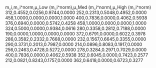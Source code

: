 m_i,m_i^norm,μ_Low (m_i^norm),μ_Med (m_i^norm),μ_High (m_i^norm)
312,0.4552,0.0256,0.9744,0.0000
252,0.2313,0.5048,0.4952,0.0000
458,1.0000,0.0000,0.0000,1.0000
400,0.7836,0.0000,0.4062,0.5938
376,0.6940,0.0000,0.5742,0.4258
458,1.0000,0.0000,0.0000,1.0000
324,0.5000,0.0000,0.9384,0.0616
280,0.3358,0.2812,0.7188,0.0000
190,0.0000,1.0000,0.0000,0.0000
372,0.6791,0.0000,0.6022,0.3978
286,0.3582,0.2332,0.7668,0.0000
232,0.1567,0.6645,0.3355,0.0000
290,0.3731,0.2013,0.7987,0.0000
214,0.0896,0.8083,0.1917,0.0000
256,0.2463,0.4728,0.5272,0.0000
278,0.3284,0.2971,0.7029,0.0000
400,0.7836,0.0000,0.4062,0.5938
352,0.6045,0.0000,0.7423,0.2577
212,0.0821,0.8243,0.1757,0.0000
362,0.6418,0.0000,0.6723,0.3277


